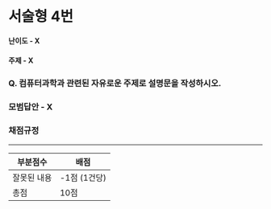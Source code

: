 # 서술형 4번

#### 난이도 - X

#### 주제 - X

### Q. 컴퓨터과학과 관련된 자유로운 주제로 설명문을 작성하시오.

### 모범답안 - X

### 채점규정

---

| 부분점수    | 배점         |
| ----------- | ------------ |
| 잘못된 내용 | -1점 (1건당) |
| 총점        | 10점         |
